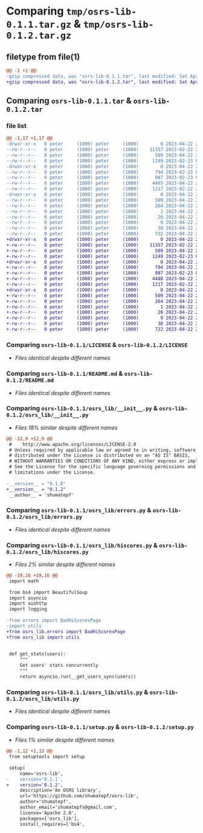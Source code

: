 # Comparing `tmp/osrs-lib-0.1.1.tar.gz` & `tmp/osrs-lib-0.1.2.tar.gz`

## filetype from file(1)

```diff
@@ -1 +1 @@
-gzip compressed data, was "osrs-lib-0.1.1.tar", last modified: Sat Apr 22 21:08:37 2023, max compression
+gzip compressed data, was "osrs-lib-0.1.2.tar", last modified: Sat Apr 22 21:17:00 2023, max compression
```

## Comparing `osrs-lib-0.1.1.tar` & `osrs-lib-0.1.2.tar`

### file list

```diff
@@ -1,17 +1,17 @@
-drwxr-xr-x   0 peter     (1000) peter     (1000)        0 2023-04-22 21:08:37.841650 osrs-lib-0.1.1/
--rw-r--r--   0 peter     (1000) peter     (1000)    11357 2023-02-22 21:55:07.000000 osrs-lib-0.1.1/LICENSE
--rw-r--r--   0 peter     (1000) peter     (1000)      509 2023-04-22 21:08:37.841650 osrs-lib-0.1.1/PKG-INFO
--rw-r--r--   0 peter     (1000) peter     (1000)     1249 2023-02-23 03:26:10.000000 osrs-lib-0.1.1/README.md
-drwxr-xr-x   0 peter     (1000) peter     (1000)        0 2023-04-22 21:08:37.841650 osrs-lib-0.1.1/osrs_lib/
--rw-r--r--   0 peter     (1000) peter     (1000)      794 2023-02-23 03:38:15.000000 osrs-lib-0.1.1/osrs_lib/__init__.py
--rw-r--r--   0 peter     (1000) peter     (1000)      887 2023-02-23 03:26:08.000000 osrs-lib-0.1.1/osrs_lib/errors.py
--rw-r--r--   0 peter     (1000) peter     (1000)     4465 2023-04-22 21:02:59.000000 osrs-lib-0.1.1/osrs_lib/hiscores.py
--rw-r--r--   0 peter     (1000) peter     (1000)     1217 2023-02-22 21:55:36.000000 osrs-lib-0.1.1/osrs_lib/utils.py
-drwxr-xr-x   0 peter     (1000) peter     (1000)        0 2023-04-22 21:08:37.841650 osrs-lib-0.1.1/osrs_lib.egg-info/
--rw-r--r--   0 peter     (1000) peter     (1000)      509 2023-04-22 21:08:37.000000 osrs-lib-0.1.1/osrs_lib.egg-info/PKG-INFO
--rw-r--r--   0 peter     (1000) peter     (1000)      264 2023-04-22 21:08:37.000000 osrs-lib-0.1.1/osrs_lib.egg-info/SOURCES.txt
--rw-r--r--   0 peter     (1000) peter     (1000)        1 2023-04-22 21:08:37.000000 osrs-lib-0.1.1/osrs_lib.egg-info/dependency_links.txt
--rw-r--r--   0 peter     (1000) peter     (1000)       20 2023-04-22 21:08:37.000000 osrs-lib-0.1.1/osrs_lib.egg-info/requires.txt
--rw-r--r--   0 peter     (1000) peter     (1000)        9 2023-04-22 21:08:37.000000 osrs-lib-0.1.1/osrs_lib.egg-info/top_level.txt
--rw-r--r--   0 peter     (1000) peter     (1000)       38 2023-04-22 21:08:37.841650 osrs-lib-0.1.1/setup.cfg
--rw-r--r--   0 peter     (1000) peter     (1000)      722 2023-04-22 21:08:35.000000 osrs-lib-0.1.1/setup.py
+drwxr-xr-x   0 peter     (1000) peter     (1000)        0 2023-04-22 21:17:00.781588 osrs-lib-0.1.2/
+-rw-r--r--   0 peter     (1000) peter     (1000)    11357 2023-02-22 21:55:07.000000 osrs-lib-0.1.2/LICENSE
+-rw-r--r--   0 peter     (1000) peter     (1000)      509 2023-04-22 21:17:00.781588 osrs-lib-0.1.2/PKG-INFO
+-rw-r--r--   0 peter     (1000) peter     (1000)     1249 2023-02-23 03:26:10.000000 osrs-lib-0.1.2/README.md
+drwxr-xr-x   0 peter     (1000) peter     (1000)        0 2023-04-22 21:17:00.781588 osrs-lib-0.1.2/osrs_lib/
+-rw-r--r--   0 peter     (1000) peter     (1000)      794 2023-04-22 21:16:32.000000 osrs-lib-0.1.2/osrs_lib/__init__.py
+-rw-r--r--   0 peter     (1000) peter     (1000)      887 2023-02-23 03:26:08.000000 osrs-lib-0.1.2/osrs_lib/errors.py
+-rw-r--r--   0 peter     (1000) peter     (1000)     4488 2023-04-22 21:16:25.000000 osrs-lib-0.1.2/osrs_lib/hiscores.py
+-rw-r--r--   0 peter     (1000) peter     (1000)     1217 2023-02-22 21:55:36.000000 osrs-lib-0.1.2/osrs_lib/utils.py
+drwxr-xr-x   0 peter     (1000) peter     (1000)        0 2023-04-22 21:17:00.781588 osrs-lib-0.1.2/osrs_lib.egg-info/
+-rw-r--r--   0 peter     (1000) peter     (1000)      509 2023-04-22 21:17:00.000000 osrs-lib-0.1.2/osrs_lib.egg-info/PKG-INFO
+-rw-r--r--   0 peter     (1000) peter     (1000)      264 2023-04-22 21:17:00.000000 osrs-lib-0.1.2/osrs_lib.egg-info/SOURCES.txt
+-rw-r--r--   0 peter     (1000) peter     (1000)        1 2023-04-22 21:17:00.000000 osrs-lib-0.1.2/osrs_lib.egg-info/dependency_links.txt
+-rw-r--r--   0 peter     (1000) peter     (1000)       20 2023-04-22 21:17:00.000000 osrs-lib-0.1.2/osrs_lib.egg-info/requires.txt
+-rw-r--r--   0 peter     (1000) peter     (1000)        9 2023-04-22 21:17:00.000000 osrs-lib-0.1.2/osrs_lib.egg-info/top_level.txt
+-rw-r--r--   0 peter     (1000) peter     (1000)       38 2023-04-22 21:17:00.781588 osrs-lib-0.1.2/setup.cfg
+-rw-r--r--   0 peter     (1000) peter     (1000)      722 2023-04-22 21:16:39.000000 osrs-lib-0.1.2/setup.py
```

### Comparing `osrs-lib-0.1.1/LICENSE` & `osrs-lib-0.1.2/LICENSE`

 * *Files identical despite different names*

### Comparing `osrs-lib-0.1.1/README.md` & `osrs-lib-0.1.2/README.md`

 * *Files identical despite different names*

### Comparing `osrs-lib-0.1.1/osrs_lib/__init__.py` & `osrs-lib-0.1.2/osrs_lib/__init__.py`

 * *Files 18% similar despite different names*

```diff
@@ -12,9 +12,9 @@
 #    http://www.apache.org/licenses/LICENSE-2.0
 # Unless required by applicable law or agreed to in writing, software
 # distributed under the License is distributed on an "AS IS" BASIS,
 # WITHOUT WARRANTIES OR CONDITIONS OF ANY KIND, either express or implied.
 # See the License for the specific language governing permissions and
 # limitations under the License.
 
-__version__ = "0.1.0"
+__version__ = "0.1.2"
 __author__ = 'shumatepf'
```

### Comparing `osrs-lib-0.1.1/osrs_lib/errors.py` & `osrs-lib-0.1.2/osrs_lib/errors.py`

 * *Files identical despite different names*

### Comparing `osrs-lib-0.1.1/osrs_lib/hiscores.py` & `osrs-lib-0.1.2/osrs_lib/hiscores.py`

 * *Files 2% similar despite different names*

```diff
@@ -19,16 +19,16 @@
 import math
 
 from bs4 import BeautifulSoup
 import asyncio
 import aiohttp
 import logging
 
-from errors import BadHiScoresPage
-import utils
+from osrs_lib.errors import BadHiScoresPage
+from osrs_lib import utils
 
 
 def get_stats(users):
     """
     Get users' stats concurrently
     """
     return asyncio.run(__get_users_sync(users))
```

### Comparing `osrs-lib-0.1.1/osrs_lib/utils.py` & `osrs-lib-0.1.2/osrs_lib/utils.py`

 * *Files identical despite different names*

### Comparing `osrs-lib-0.1.1/setup.py` & `osrs-lib-0.1.2/setup.py`

 * *Files 1% similar despite different names*

```diff
@@ -1,12 +1,12 @@
 from setuptools import setup
 
 setup(
     name='osrs-lib',
-    version='0.1.1',
+    version='0.1.2',
     description='An OSRS library',
     url='https://github.com/shumatepf/osrs-lib',
     author='shumatepf',
     author_email='shumatepfs@gmail.com',
     license='Apache 2.0',
     packages=['osrs_lib'],
     install_requires=['bs4',
```

